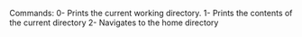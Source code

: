 Commands:
0- Prints the current working directory.
1- Prints the contents of the current directory
2- Navigates to the home directory
